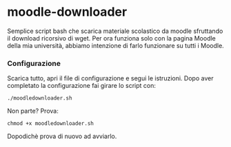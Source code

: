 # moodle-downloader
Semplice script bash che scarica materiale scolastico da moodle sfruttando il download ricorsivo di wget.
Per ora funziona solo con la pagina Moodle della mia università, abbiamo intenzione di farlo funzionare su tutti i Moodle.

### Configurazione
Scarica tutto, apri il file di configurazione e segui le istruzioni.
Dopo aver completato la configurazione fai girare lo script con:
```
./moodledownloader.sh
```
Non parte? Prova:
```
chmod +x moodledownloader.sh
```
Dopodichè prova di nuovo ad avviarlo.

